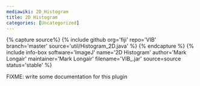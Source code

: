 ```yaml
---
mediawiki: 2D_Histogram
title: 2D Histogram
categories: [Uncategorized]
---
```



{% capture source%}
{% include github org='fiji' repo='VIB' branch='master' source='util/Histogram_2D.java' %}
{% endcapture %}
{% include info-box software='ImageJ' name='2D Histogram' author='Mark Longair' maintainer='Mark Longair' filename='VIB\_.jar' source=source status='stable' %}

FIXME: write some documentation for this plugin
